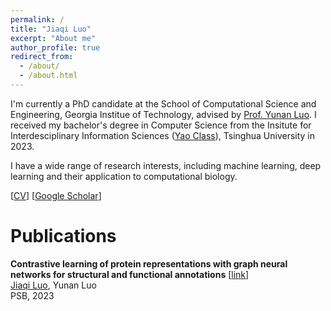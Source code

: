 ```yaml
---
permalink: /
title: "Jiaqi Luo"
excerpt: "About me"
author_profile: true
redirect_from: 
  - /about/
  - /about.html
---
```


I'm currently a PhD candidate at the School of Computational Science and Engineering, Georgia Institue of Technology, advised by [Prof. Yunan Luo](https://faculty.cc.gatech.edu/~yunan/). I received my bachelor's degree in Computer Science from the Insitute for Interdesciplinary Information Sciences ([Yao Class](https://iiis.tsinghua.edu.cn/yaoclass)), Tsinghua University in 2023. 

I have a wide range of research interests, including machine learning, deep learning and their application to computational biology.

[[CV](/assets/CV.pdf)]   [[Google Scholar](https://scholar.google.com/citations?user=vjgnMl0AAAAJ)]

# Publications
**Contrastive learning of protein representations with graph neural networks for structural and functional annotations**
 [[link](https://doi.org/10.1142/9789811270611_0011)]  
<u>Jiaqi Luo</u>, Yunan Luo  
PSB, 2023

